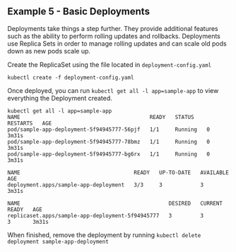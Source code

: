 ## Example 5 - Basic Deployments

Deployments take things a step further. They provide additional features such as the ability to perform rolling updates and rollbacks. Deployments use Replica Sets in order to manage rolling updates and can scale old pods down as new pods scale up.

Create the ReplicaSet using the file located in `deployment-config.yaml`

`kubectl create -f deployment-config.yaml`

Once deployed, you can run `kubectl get all -l app=sample-app` to view everything the Deployment created.

```
kubectl get all -l app=sample-app
NAME                                         READY   STATUS    RESTARTS   AGE
pod/sample-app-deployment-5f94945777-56pjf   1/1     Running   0          3m31s
pod/sample-app-deployment-5f94945777-78bmz   1/1     Running   0          3m31s
pod/sample-app-deployment-5f94945777-bg6rx   1/1     Running   0          3m31s

NAME                                    READY   UP-TO-DATE   AVAILABLE   AGE
deployment.apps/sample-app-deployment   3/3     3            3           3m31s

NAME                                               DESIRED   CURRENT   READY   AGE
replicaset.apps/sample-app-deployment-5f94945777   3         3         3       3m31s
```

When finished, remove the deployment by running `kubectl delete deployment sample-app-deployment`